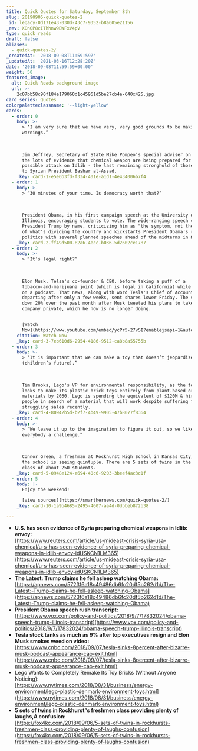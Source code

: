 ```yaml
---
title: Quick Quotes for Saturday, September 8th
slug: 20190905-quick-quotes-2
_id: legacy-0d171e43-030d-43c7-9352-b8a605e21156
_rev: XOnQP8cIThhnw9BWFxV4pV
type: quick_reads
draft: false
aliases:
  - quick-quotes-2/
_createdAt: '2018-09-08T11:59:59Z'
_updatedAt: '2021-03-16T12:28:20Z'
date: '2018-09-08T11:59:59+00:00'
weight: 50
featured_image:
  alt: Quick Reads background image
  url: >-
    2c07bb58c90f184e179060d1c45961d5be27cb4e-640x425.jpg
card_series: Quotes
colorpaletteclassname: '--light-yellow'
cards:
  - order: 0
    body: >-
      > ‘I am very sure that we have very, very good grounds to be making these
      warnings.”  
        
        
        
      Jim Jeffrey, Secretary of State Mike Pompeo’s special adviser on Syria, on
      the lots of evidence that chemical weapon are being prepared for a
      possible attack on Idlib - the last remaining stronghold of those opposed
      to Syrian President Bashar al-Assad.
    _key: card-1-e5e6b3fd-f334-401e-a1d1-4e434006b7f4
  - order: 1
    body: >-
      > “30 minutes of your time. Is democracy worth that?”  
        
        
        
      President Obama, in his first campaign speech at the University of
      Illinois, encouraging students to vote. The wide-ranging speech called out
      President Trump by name, criticizing him as "the symptom, not the cause"
      of what's dividing the country and kickstarts President Obama's return to
      politics with several planned speeches ahead of the midterms in November.
    _key: card-2-ff49d500-82a6-4ecc-b036-5d2602ce1787
  - order: 2
    body: >-
      > “It’s legal right?”  
        
        
        
      Elon Musk, Telsa's co-founder & CEO, before taking a puff of a
      tobacco-and-marijuana joint (which is legal in California) while appearing
      on a podcast. That news, along with word Tesla's Chief of Accounting is
      departing after only a few weeks, sent shares lower Friday. The stock is
      down 20% over the past month after Musk tweeted his plans to take the
      company private, which he now is no longer doing.


      [Watch
      Now](https://www.youtube.com/embed/ycPr5-27vSI?enablejsapi=1&autoplay=1&rel=0)
    citation: Watch Now
    _key: card-3-7eb610d6-2954-4186-9512-ca8b8a55755b
  - order: 3
    body: >-
      > ‘It is important that we can make a toy that doesn’t jeopardize
      (children’s future).”  
        
        
        
      Tim Brooks, Lego's VP for environmental responsibility, as the toymaker
      looks to make its plastic brick toys entirely from plant-based or recycled
      materials by 2030. Lego is spending the equivalent of $120M & hiring 100
      people in search of a material that will work despite suffering from
      struggling sales recently.
    _key: card-4-80942b5d-b2f7-4b49-9905-47b8077f8364
  - order: 4
    body: >-
      > “We leave it up to the imagination to figure it out, so we like to give
      everybody a challenge.”  
        
        
        
      Connor Green, a freshman at Rockhurst High School in Kansas City, on how
      the school is seeing quintuple. There are 5 sets of twins in the freshman
      class of about 250 students.
    _key: card-5-0948e124-e694-40c6-9203-3beef4ac3c1f
  - order: 5
    body: |-
      Enjoy the weekend!

      [view sources](https://smarthernews.com/quick-quotes-2/)
    _key: card-10-1a9b4685-2495-4607-aa4d-0dbbeb872b38

---
```

* **U.S. has seen evidence of Syria preparing chemical weapons in Idlib: envoy:**  
[https://www.reuters.com/article/us-mideast-crisis-syria-usa-chemical/u-s-has-seen-evidence-of-syria-preparing-chemical-weapons-in-idlib-envoy-idUSKCN1LM365](https://www.reuters.com/article/us-mideast-crisis-syria-usa-chemical/u-s-has-seen-evidence-of-syria-preparing-chemical-weapons-in-idlib-envoy-idUSKCN1LM365)
* **The Latest: Trump claims he fell asleep watching Obama:**  
[https://apnews.com/5723f6a18c49486db6fc20df5b262d1d/The-Latest:-Trump-claims-he-fell-asleep-watching-Obama](https://apnews.com/5723f6a18c49486db6fc20df5b262d1d/The-Latest:-Trump-claims-he-fell-asleep-watching-Obama)
* **President Obama speech rush transcript:**  
[https://www.vox.com/policy-and-politics/2018/9/7/17832024/obama-speech-trump-illinois-transcript](https://www.vox.com/policy-and-politics/2018/9/7/17832024/obama-speech-trump-illinois-transcript)
* **Tesla stock tanks as much as 9% after top executives resign and Elon Musk smokes weed on video:**  
[https://www.cnbc.com/2018/09/07/tesla-sinks-8percent-after-bizarre-musk-podcast-appearance-cao-exit.html](https://www.cnbc.com/2018/09/07/tesla-sinks-8percent-after-bizarre-musk-podcast-appearance-cao-exit.html)
* Lego Wants to Completely Remake Its Toy Bricks (Without Anyone Noticing):  
[https://www.nytimes.com/2018/08/31/business/energy-environment/lego-plastic-denmark-environment-toys.html](https://www.nytimes.com/2018/08/31/business/energy-environment/lego-plastic-denmark-environment-toys.html)
* **5 sets of twins in Rockhurst”s freshmen class providing plenty of laughs,A confusion:**  
[https://fox4kc.com/2018/09/06/5-sets-of-twins-in-rockhursts-freshmen-class-providing-plenty-of-laughs-confusion](https://fox4kc.com/2018/09/06/5-sets-of-twins-in-rockhursts-freshmen-class-providing-plenty-of-laughs-confusion)